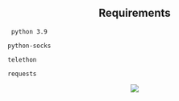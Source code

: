 <h2 align="center">Requirements</h2>

 ```
  python 3.9
 ```

 ```
 python-socks
 ```

 ```
 telethon
 ```

 ```
 requests
 ```

<p align="center" >
  <a href="http://t.me/k_iny" alt="Telegram">
    <img src = "https://img.shields.io/badge/-Telegram-1ca0f1?style=for-the-badge&labelColor=1ca0f1&logo=telegram&logoColor=white&link=https://t.me/k_iny" /> </a>
</p>
